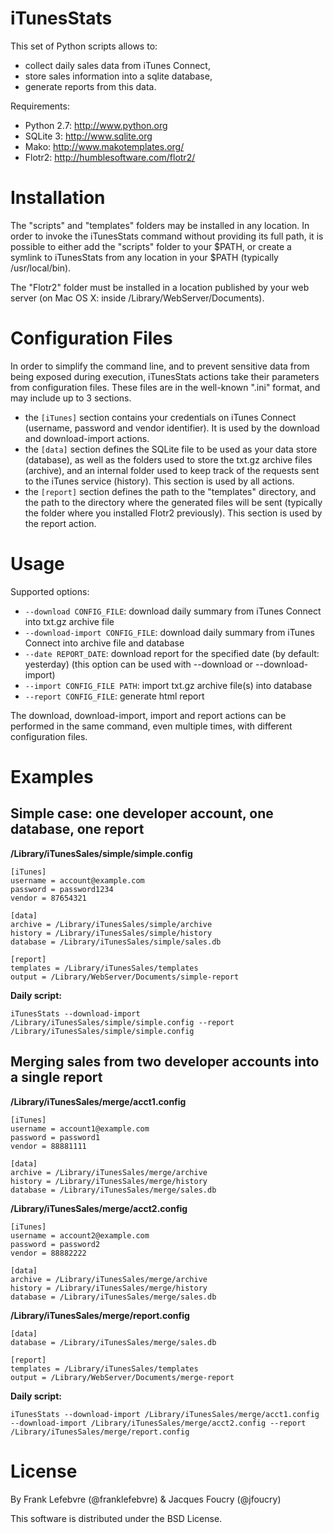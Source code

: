 iTunesStats
===========

This set of Python scripts allows to:

 - collect daily sales data from iTunes Connect,
 - store sales information into a sqlite database,
 - generate reports from this data.

Requirements:

 - Python 2.7: <http://www.python.org>
 - SQLite 3: <http://www.sqlite.org>
 - Mako: <http://www.makotemplates.org/>
 - Flotr2: <http://humblesoftware.com/flotr2/>


Installation
============

The "scripts" and "templates" folders may be installed in any location.
In order to invoke the iTunesStats command without providing its full path, it is possible to either add the "scripts" folder to your $PATH, or create a symlink to iTunesStats from any location in your $PATH (typically /usr/local/bin).

The "Flotr2" folder must be installed in a location published by your web server (on Mac OS X: inside /Library/WebServer/Documents).


Configuration Files
===================

In order to simplify the command line, and to prevent sensitive data from being exposed during execution, iTunesStats actions take their parameters from configuration files. These files are in the well-known ".ini" format, and may include up to 3 sections.

 - the `[iTunes]` section contains your credentials on iTunes Connect (username, password and vendor identifier). It is used by the download and download-import actions.
 - the `[data]` section defines the SQLite file to be used as your data store (database), as well as the folders used to store the txt.gz archive files (archive), and an internal folder used to keep track of the requests sent to the iTunes service (history). This section is used by all actions.
 - the `[report]` section defines the path to the "templates" directory, and the path to the directory where the generated files will be sent (typically the folder where you installed Flotr2 previously). This section is used by the report action.


Usage
=====

Supported options:

 - `--download CONFIG_FILE`: download daily summary from iTunes Connect into txt.gz archive file
 - `--download-import CONFIG_FILE`: download daily summary from iTunes Connect into archive file and database
 - `--date REPORT_DATE`: download report for the specified date (by default: yesterday) (this option can be used with --download or --download-import)
 - `--import CONFIG_FILE PATH`: import txt.gz archive file(s) into database
 - `--report CONFIG_FILE`: generate html report

The download, download-import, import and report actions can be performed in the same command, even multiple times, with different configuration files.


Examples
========

Simple case: one developer account, one database, one report
------------------------------------------------------------

__/Library/iTunesSales/simple/simple.config__

	[iTunes]
	username = account@example.com
	password = password1234
	vendor = 87654321

	[data]
	archive = /Library/iTunesSales/simple/archive
	history = /Library/iTunesSales/simple/history
	database = /Library/iTunesSales/simple/sales.db

	[report]
	templates = /Library/iTunesSales/templates
	output = /Library/WebServer/Documents/simple-report

__Daily script:__

	iTunesStats --download-import /Library/iTunesSales/simple/simple.config --report /Library/iTunesSales/simple/simple.config

Merging sales from two developer accounts into a single report
--------------------------------------------------------------

__/Library/iTunesSales/merge/acct1.config__

	[iTunes]
	username = account1@example.com
	password = password1
	vendor = 88881111

	[data]
	archive = /Library/iTunesSales/merge/archive
	history = /Library/iTunesSales/merge/history
	database = /Library/iTunesSales/merge/sales.db

__/Library/iTunesSales/merge/acct2.config__

	[iTunes]
	username = account2@example.com
	password = password2
	vendor = 88882222

	[data]
	archive = /Library/iTunesSales/merge/archive
	history = /Library/iTunesSales/merge/history
	database = /Library/iTunesSales/merge/sales.db

__/Library/iTunesSales/merge/report.config__

	[data]
	database = /Library/iTunesSales/merge/sales.db

	[report]
	templates = /Library/iTunesSales/templates
	output = /Library/WebServer/Documents/merge-report

__Daily script:__

	iTunesStats --download-import /Library/iTunesSales/merge/acct1.config --download-import /Library/iTunesSales/merge/acct2.config --report /Library/iTunesSales/merge/report.config


License
=======

By Frank Lefebvre (@franklefebvre) & Jacques Foucry (@jfoucry)

This software is distributed under the BSD License.
